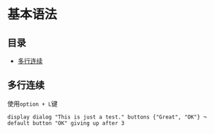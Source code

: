 # 基本语法

## 目录

-   [多行连续](#多行连续)

## 多行连续

使用`option + L`键

```纯文本
display dialog "This is just a test." buttons {"Great", "OK"} ¬
default button "OK" giving up after 3
```
